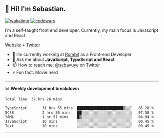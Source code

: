 ## 👋 Hi! I'm Sebastian.

[![wakatime](https://wakatime.com/badge/user/df0036c6-328a-4a39-be9b-e49417ed22a1.svg)](https://wakatime.com/@df0036c6-328a-4a39-be9b-e49417ed22a1)
[![codewars](https://www.codewars.com/users/sebavuye/badges/small)](https://www.codewars.com/users/sebavuye)

I’m a self-taught front end developer. Currently, my main focus is Javascript and React

[Website](https://sebastianvuye.be) • [Twitter](https://twitter.com/sebavuye)

- 🔭 I’m currently working at [Rombit](https://rombit.com/) as a Front-end Developer
- 💬 Ask me about **JavaScript, TypeScript and React**
- 📫 How to reach me: [@sebavuye](https://twitter.com/sebavuye) on Twitter
- ⚡ Fun fact: Movie nerd

-------

📊 **Weekly development breakdown**

<!--START_SECTION:waka-->

```txt
Total Time: 37 hrs 26 mins

TypeScript       31 hrs 55 mins  █████████████████████▒░░░   85.28 %
SCSS             2 hrs 50 mins   ██░░░░░░░░░░░░░░░░░░░░░░░   07.58 %
YAML             1 hr 51 mins    █▒░░░░░░░░░░░░░░░░░░░░░░░   04.94 %
JavaScript       10 mins         ░░░░░░░░░░░░░░░░░░░░░░░░░   00.45 %
Text             10 mins         ░░░░░░░░░░░░░░░░░░░░░░░░░   00.45 %
```

<!--END_SECTION:waka-->
-------
